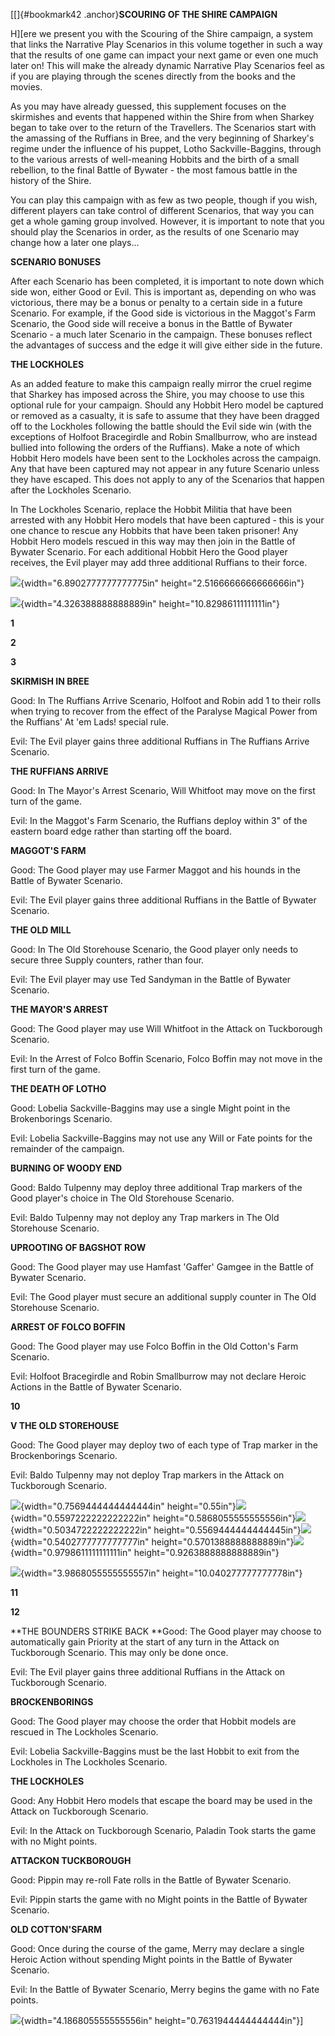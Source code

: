 ﻿[[]{#bookmark42 .anchor}**SCOURING OF THE SHIRE
CAMPAIGN** 

H][ere we present you with the Scouring
of the Shire campaign, a system that links the Narrative Play Scenarios in this volume together in such a way that the results of one game can impact your next game or even one much later on! This will make the already dynamic Narrative Play Scenarios feel as if you are playing through the scenes directly from the books and the movies. 

As you may have already guessed, this supplement focuses on the skirmishes and events that happened within the Shire from when Sharkey began to take over to the return of the Travellers. The Scenarios start with the amassing of the Ruffians in Bree, and the very beginning of Sharkey's regime under the influence of his puppet, Lotho Sackville-Baggins, through to the various arrests of well-meaning Hobbits and the birth of a small rebellion, to the final Battle of Bywater - the most famous battle in the history of the Shire. 

You can play this campaign with as few as two people, though if you wish, different players can take control of different Scenarios, that way you can get a whole gaming group involved. However, it is important to note that you should play the Scenarios in order, as the results of one Scenario may change how a later one
plays... 

**SCENARIO BONUSES** 

After each Scenario has been completed, it is important to note down which side won, either Good or Evil. This is important as, depending on who was victorious, there may be a bonus or penalty to a certain side in a future Scenario. For example, if the Good side is victorious in the Maggot's Farm Scenario, the Good side will receive a bonus in the Battle of Bywater Scenario - a much later Scenario in the campaign. These bonuses reflect the advantages of success and the edge it will give either side in the future. 

  

**THE LOCKHOLES** 

As an added feature to make this campaign really mirror the cruel regime that Sharkey has imposed across the Shire, you may choose to use this optional rule for your campaign. Should any Hobbit Hero model be captured or removed as a casualty, it is safe to assume that they have been dragged off to the Lockholes following the battle should the Evil side win (with the exceptions of Holfoot Bracegirdle and Robin Smallburrow, who are instead bullied into following the orders of the Ruffians). Make a note of which Hobbit Hero models have been sent to the Lockholes across the campaign. Any that have been captured may not appear in any future Scenario unless they have escaped. This does not apply to any of the Scenarios that happen after the Lockholes
Scenario. 

In The Lockholes Scenario, replace the Hobbit Militia that have been arrested with any Hobbit Hero models that have been captured - this is your one chance to rescue any Hobbits that have been taken prisoner! Any Hobbit Hero models rescued in this way may then join in the Battle of Bywater Scenario. For each additional Hobbit Hero the Good player receives, the Evil player may add three additional Ruffians to their
force. 

![](5_Middle-earth_-_Scouring_of_the_Shire_media/media/image61.jpeg){width="6.8902777777777775in"
height="2.5166666666666666in"} 

![](5_Middle-earth_-_Scouring_of_the_Shire_media/media/image62.png){width="4.326388888888889in"
height="10.82986111111111in"} 

**1** 

**2** 

**3** 

**SKIRMISH IN BREE** 

Good: In The Ruffians Arrive Scenario, Holfoot and Robin add 1 to their rolls when trying to recover from the effect of the Paralyse Magical Power from the Ruffians' At 'em Lads! special rule. 

Evil: The Evil player gains three additional Ruffians in The Ruffians Arrive
Scenario. 

**THE RUFFIANS ARRIVE** 

Good: In The Mayor's Arrest Scenario, Will Whitfoot may move on the first turn of the game. 

Evil: In the Maggot's Farm Scenario, the Ruffians deploy within 3" of the eastern board edge rather than starting off the board. 

**MAGGOT'S FARM** 

Good: The Good player may use Farmer Maggot and his hounds in the Battle of Bywater
Scenario. 

Evil: The Evil player gains three additional Ruffians in the Battle of Bywater
Scenario. 

**THE OLD MILL** 

Good: In The Old Storehouse Scenario, the Good player only needs to secure three Supply counters, rather than four. 

Evil: The Evil player may use Ted Sandyman in the Battle of Bywater Scenario. 

**THE MAYOR'S ARREST** 

Good: The Good player may use Will Whitfoot in the Attack on Tuckborough Scenario. 

Evil: In the Arrest of Folco Boffin Scenario, Folco Boffin may not move in the first turn of the
game. 

**THE DEATH OF LOTHO** 

Good: Lobelia Sackville-Baggins may use a single Might point in the Brokenborings Scenario. 

Evil: Lobelia Sackville-Baggins may not use any Will or Fate points for the remainder of the
campaign. 

**BURNING OF WOODY END** 

Good: Baldo Tulpenny may deploy three additional Trap markers of the Good player's choice in The Old Storehouse Scenario. 

Evil: Baldo Tulpenny may not deploy any Trap markers in The Old Storehouse Scenario. 

**UPROOTING OF BAGSHOT ROW** 

Good: The Good player may use Hamfast 'Gaffer' Gamgee in the Battle of Bywater
Scenario. 

Evil: The Good player must secure an additional supply counter in The Old Storehouse Scenario. 

**ARREST OF FOLCO BOFFIN** 

Good: The Good player may use Folco Boffin in the Old Cotton's Farm Scenario. 

Evil: Holfoot Bracegirdle and Robin Smallburrow may not declare Heroic Actions in the Battle of Bywater
Scenario. 

**10** 

**V THE OLD STOREHOUSE** 

Good: The Good player may deploy two of each type of Trap marker in the Brockenborings
Scenario. 

Evil: Baldo Tulpenny may not deploy Trap markers in the Attack on Tuckborough Scenario. 

![](5_Middle-earth_-_Scouring_of_the_Shire_media/media/image63.jpeg){width="0.7569444444444444in"
height="0.55in"}![](5_Middle-earth_-_Scouring_of_the_Shire_media/media/image64.jpeg){width="0.5597222222222222in"
height="0.5868055555555556in"}![](5_Middle-earth_-_Scouring_of_the_Shire_media/media/image65.jpeg){width="0.5034722222222222in"
height="0.5569444444444445in"}![](5_Middle-earth_-_Scouring_of_the_Shire_media/media/image66.jpeg){width="0.5402777777777777in"
height="0.5701388888888889in"}![](5_Middle-earth_-_Scouring_of_the_Shire_media/media/image67.jpeg){width="0.9798611111111111in"
height="0.9263888888888889in"} 

![](5_Middle-earth_-_Scouring_of_the_Shire_media/media/image68.jpeg){width="3.9868055555555557in"
height="10.040277777777778in"} 

**11** 

**12** 

**THE BOUNDERS STRIKE BACK **Good: The Good player may choose to automatically gain Priority at the start of any turn in the Attack on Tuckborough Scenario. This may only be done
once. 

Evil: The Evil player gains three additional Ruffians in the Attack on Tuckborough
Scenario. 

**BROCKENBORINGS** 

Good: The Good player may choose the order that Hobbit models are rescued in The Lockholes
Scenario. 

Evil: Lobelia Sackville-Baggins must be the last Hobbit to exit from the Lockholes in The Lockholes Scenario. 

**THE LOCKHOLES** 

Good: Any Hobbit Hero models that escape the board may be used in the Attack on Tuckborough
Scenario. 

Evil: In the Attack on Tuckborough Scenario, Paladin Took starts the game with no Might
points. 

**ATTACKON TUCKBOROUGH** 

Good: Pippin may re-roll Fate rolls in the Battle of Bywater Scenario. 

Evil: Pippin starts the game with no Might points in the Battle of Bywater Scenario. 

**OLD COTTON'SFARM** 

Good: Once during the course of the game, Merry may declare a single Heroic Action without spending Might points in the Battle of Bywater
Scenario. 

Evil: In the Battle of Bywater Scenario, Merry begins the game with no Fate points. 

![](5_Middle-earth_-_Scouring_of_the_Shire_media/media/image69.jpeg){width="4.186805555555556in"
height="0.7631944444444444in"}]